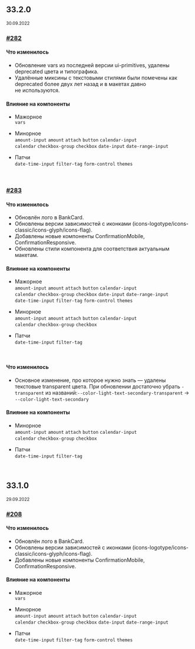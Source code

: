 ## 33.2.0 
<sup><time>30.09.2022</time></sup>
<br/>

### [#282](https://github.com/core-ds/core-components/pull/282)<br/>

#### Что изменилось
- Обновление vars из последней версии ui-primitives, удалены deprecated цвета и типографика.<br/>
- Удалённые миксины с текстовыми стилями были помечены как deprecated более двух лет назад и в макетах давно не используются.<br/>

#### Влияние на компоненты
- Мажорное <br/>
`vars`<br/>

- Минорное <br/>
`amount-input` `amount` `attach` `button` `calendar-input`<br/>
`calendar` `checkbox-group` `checkbox` `date-input` `date-range-input`<br/>

- Патчи <br/>
`date-time-input` `filter-tag` `form-control` `themes`<br/>
<br/>

### [#283](https://github.com/core-ds/core-components/pull/282) 

#### Что изменилось
- Обновлён лого в BankCard.<br/>
- Обновлены версии зависимостей с иконками (icons-logotype/icons-classic/icons-glyph/icons-flag). <br/>
- Добавлены новые компоненты ConfirmationMobile, ConfirmationResponsive.<br/>
- Обновлены стили компонента для соответствия актуальным макетам.<br/>

#### Влияние на компоненты
- Мажорное <br/>
`amount-input` `amount` `attach` `button` `calendar-input`<br/>
`calendar` `checkbox-group` `checkbox` `date-input` `date-range-input`<br/>
`date-time-input` `filter-tag` `form-control` `themes`<br/>

- Минорное <br/>
`amount-input` `amount` `attach` `button` `calendar-input`<br/>
`calendar` `checkbox-group` `checkbox` <br/>

- Патчи <br/>
`date-time-input` `filter-tag`
<br/>

#### Что изменилось
- Основное изменение, про которое нужно знать — удалены текстовые transparent цвета. При обновлении достаточно убрать `-transparent` из названий:`--color-light-text-secondary-transparent` → `--color-light-text-secondary` <br/>

#### Влияние на компоненты
- Минорное <br/>
`amount-input` `amount` `attach` `button` `calendar-input`<br/>
`calendar` `checkbox-group` `checkbox` <br/>

- Патчи <br/>
`date-time-input` `filter-tag`
<br/>

## 33.1.0 
<sup><time>29.09.2022</time></sup>
<br/>

### [#208](https://github.com/core-ds/core-components/pull/208) 

#### Что изменилось
- Обновлён лого в BankCard.<br/>
- Обновлены версии зависимостей с иконками (icons-logotype/icons-classic/icons-glyph/icons-flag). <br/>
- Добавлены новые компоненты ConfirmationMobile, ConfirmationResponsive.<br/>

#### Влияние на компоненты
- Мажорное <br/>
`vars`<br/>

- Минорное <br/>
`amount-input` `amount` `attach` `button` `calendar-input`<br/>
`calendar` `checkbox-group` `checkbox` `date-input` `date-range-input`<br/>

- Патчи <br/>
`date-time-input` `filter-tag` `form-control` `themes`<br/>
